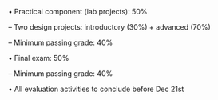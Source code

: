  • Practical component (lab projects): 50%
 
– Two design projects: introductory (30%) + advanced (70%)

– Minimum passing grade: 40%

• Final exam: 50%

– Minimum passing grade: 40%

• All evaluation activities to conclude before Dec 21st
